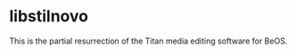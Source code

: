 libstilnovo
===========

This is the partial resurrection of the Titan media editing software for BeOS.